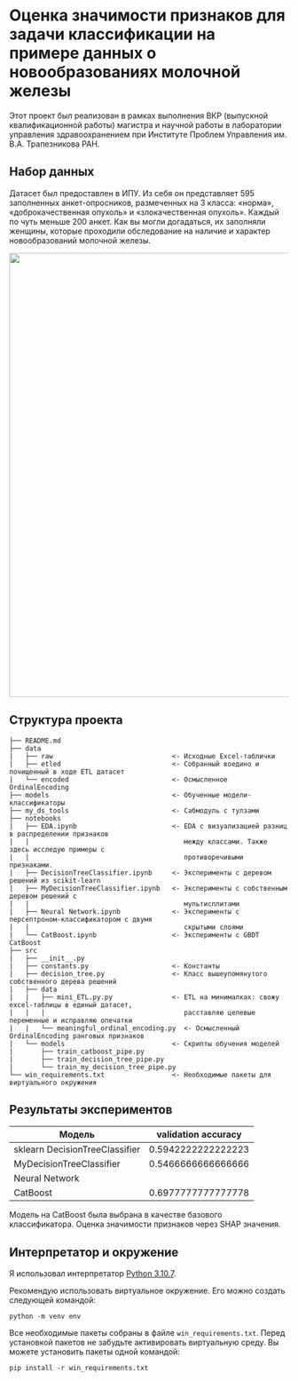 # Оценка значимости признаков для задачи классификации на примере данных о новообразованиях молочной железы

Этот проект был реализован в рамках выполнения ВКР (выпускной квалификационной работы) магистра и
научной работы в лаборатории управления здравоохранением при Институте Проблем Управления им. В.А.
Трапезникова РАН.

## Набор данных
Датасет был предоставлен в ИПУ. Из себя он представляет 595 заполненных анкет-опросников,
размеченных на 3 класса: «норма», «доброкачественная опухоль» и «злокачественная опухоль». Каждый
по чуть меньше 200 анкет. Как вы могли догадаться, их заполняли женщины, которые проходили
обследование на наличие и характер новообразований молочной железы.

<p align="center">
  <img src="https://raw.githubusercontent.com/mikhailmartin/Breast-Cancer/master/reports/figures/target distribution.png" width="800"/>
</p>

## Структура проекта
```
├── README.md
├── data
|   ├── raw                              <- Исходные Excel-таблички
|   ├── etled                            <- Собранный воедино и почищенный в ходе ETL датасет
|   └── encoded                          <- Осмысленное OrdinalEncoding
├── models                               <- Обученные модели-классификаторы
├── my_ds_tools                          <- Сабмодуль с тулзами
├── notebooks
|   ├── EDA.ipynb                        <- EDA с визуализацией разниц в распределении признаков
|   |                                       между классами. Также здесь исследую примеры с
|   |                                       противоречивыми признаками.
|   ├── DecisionTreeClassifier.ipynb     <- Эксперименты с деревом решений из scikit-learn
|   ├── MyDecisionTreeClassifier.ipynb   <- Эксперименты с собственным деревом решений с
|   |                                       мультисплитами
|   ├── Neural Network.ipynb             <- Эксперименты с персептроном-классификатором с двумя
|   |                                       скрытыми слоями
|   └── CatBoost.ipynb                   <- Эксперименты с GBDT CatBoost
├── src
|   ├── __init__.py
|   ├── constants.py                     <- Константы
|   ├── decision_tree.py                 <- Класс вышеупомянутого собственного дерева решений
|   ├── data
|   |   ├── mini_ETL.py.py               <- ETL на минималках: свожу excel-таблицы в единый датасет,
|   |   |                                   расставляю целевые переменные и исправляю опечатки
|   |   └── meaningful_ordinal_encoding.py  <- Осмысленный OrdinalEncoding ранговых признаков
|   └── models                           <- Скрипты обучения моделей
|       ├── train_catboost_pipe.py
|       ├── train_decision_tree_pipe.py
|       └── train_my_decision_tree_pipe.py
└── win_requirements.txt                 <- Необходимые пакеты для виртуального окружения
```

## Результаты экспериментов
| Модель                         | validation accuracy |
|--------------------------------|---------------------|
| sklearn DecisionTreeClassifier | 0.5942222222222223  |
| MyDecisionTreeClassifier       | 0.5466666666666666  |
| Neural Network                 |                     |
| CatBoost                       | 0.6977777777777778  |

Модель на CatBoost была выбрана в качестве базового классификатора. Оценка значимости признаков
через SHAP значения.

## Интерпретатор и окружение
Я использовал интерпретатор [Python 3.10.7](https://www.python.org/downloads/release/python-3107/).

Рекомендую использовать виртуальное окружение. Его можно создать следующей командой:
```commandline
python -m venv env
```
Все необходимые пакеты собраны в файле `win_requirements.txt`.
Перед установкой пакетов не забудьте активировать виртуальную среду.
Вы можете установить пакеты одной командой:
```commandline
pip install -r win_requirements.txt
```
